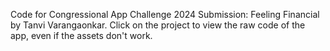 Code for Congressional App Challenge 2024 Submission:
Feeling Financial by Tanvi Varangaonkar.
Click on the project to view the raw code of the app, even if the assets don't work.
